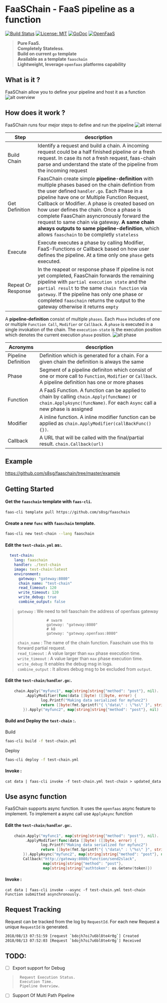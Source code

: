 # FaaSChain - FaaS pipeline as a function
[![Build Status](https://travis-ci.org/s8sg/faaschain.svg?branch=master)](https://travis-ci.org/s8sg/faaschain)
[![License: MIT](https://img.shields.io/badge/License-MIT-yellow.svg)](https://opensource.org/licenses/MIT)
[![GoDoc](https://godoc.org/github.com/s8sg/faaschain?status.svg)](https://godoc.org/github.com/s8sg/faaschain)
[![OpenFaaS](https://img.shields.io/badge/openfaas-serverless-blue.svg)](https://www.openfaas.com)

> **Pure FaaS.**   
> **Completely Stateless**.   
> **Build on current `go` template**   
> **Available as a template `faaschain`**   
> **Lightweight, leverage `openfaas` platforms capability**   
     
## What is it ?
FaaSChain allow you to define your pipeline and host it as a function
![alt overview](https://github.com/s8sg/faaschain/blob/master/doc/figure1.jpeg)
     
## How does it work ?
FaaSChain runs four mejor steps to define and run the pipeline
![alt internal](https://github.com/s8sg/faaschain/blob/master/doc/figure2.jpeg)

| Step |  description |
| ---- | ----- |
| Build Chain | Identify a request and build a chain. A incoming request could be a half finished pipeline or a fresh request. In case its not a fresh request, faas-chain parse and understand the state of the pipeline from the incoming request |
| Get Definition |  FaasChain create simple **pipeline-definition** with multiple phases based on the chain defintion from the user defined `handler.go`. Each Phase in a pipeline have one or Multiple Function Request, Callback or Modifier. A phase is created based on how user defines the chain. Once a phase is complete FaasChain asyncronously forward the request to same chain via gateway. **A same chain always outputs to same pipeline-definition**, which allows `faaschain` to be completly `stateless`|
| Execute | Execute executes a phase by calling Modifier, FaaS-Functions or Callback based on how user defines the pipeline. At a time only one `phase` gets executed. |
| Repeat Or Response | In the reapeat or response phase If pipeline is not yet completed, FaasChain forwards the remaining pipeline with `partial execution state` and the `partial result` to the same `chain function` via `gateway`. If the pipeline has only one phase or completed `faaschain` returns the output to the gateway otherwise it returns `empty`| 

A **pipeline-definition** consist of multiple `phases`. Each `Phase` includes of one or multiple `Function Call`, `Modifier` or `Callback`. A `phase` is executed in a single invokation of the chain. The `execution-state` is the execution position which denotes the current execution `phase` position. 
![alt phase](https://github.com/s8sg/faaschain/blob/master/doc/figure3.jpeg)
   
| Acronyms |  description |
| ---- | ----- |
| Pipeline Definition | Definition which is generated for a chain. For a given chain the definition is always the same |
| Phase | Segment of a pipeline definiton which consist of one or more call to `Function`, `Modifier` or `Callback`. A pipeline definition has one or more phases |
| Function | A FaaS Function. A function can be applied to chain by calling `chain.Apply(funcName)` or `chain.ApplyAsync(funcName)`. For each `Async` call a new phase is assigned  |
| Modifier | A inline function. A inline modifier function can be applied as `chain.ApplyModifier(callBackFunc(){})`. |
| Callback | A URL that will be called with the final/partial result. `chain.Callback(url)` |
  
## Example
https://github.com/s8sg/faaschain/tree/master/example


## Getting Started

#### **Get the `faaschain` template with `faas-cli`**.  
```
faas-cli template pull https://github.com/s8sg/faaschain
```
   
#### **Create a new `func` with `faaschain` template**.  
```bash
faas-cli new test-chain --lang faaschain
```
   
#### **Edit the `test-chain.yml` as:**.  
```yaml
  test-chain:
    lang: faaschain
    handler: ./test-chain
    image: test-chain:latest
    environment:
      gateway: "gateway:8080"
      chain_name: "test-chain"
      read_timeout: 120
      write_timeout: 120
      write_debug: true
      combine_output: false
```
> `gateway` : We need to tell faaschain the address of openfaas gateway
> ```
>              # swarm
>              gateway: "gateway:8080"
>              # k8
>              gateway: "gateway.openfaas:8080"
> ```
> `chain_name` : The name of the chain function. Faaschain use this to forward partial request.   
> `read_timeout` : A value larger than `max` phase execution time.     
> `write_timeout` : A value larger than `max` phase execution time.     
> `write_debug`: It enables the debug msg in logs.   
> `combine_output` : It allows debug msg to be excluded from `output`.  


#### **Edit the `test-chain/handler.go`:**.  
```go
    chain.Apply("myfunc1", map[string]string{"method": "post"}, nil).
         .ApplyModifier(func(data []byte) ([]byte, error) {
                log.Printf("Making data serialized for myfunc2")
                return []byte(fmt.Sprintf("{ \"data\" : \"%s\" }", string(data))), nil
        }).Apply("myfunc2", map[string]string{"method": "post"}, nil)
```
#### **Build and Deploy the `test-chain` :**.  
Build
```bash
faas-cli build -f test-chain.yml
```
Deploy
```bash
faas-cli deploy -f test-chain.yml
```

#### **Invoke :**
```
cat data | faas-cli invoke -f test-chain.yml test-chain > updated_data
```
       
         
          
## Use async function
FaaSChain supports async function. It uses the `openfaas` async feature to implement.
To implement a async call use `ApplyAsync` function
#### **Edit the `test-chain/handler.go`:**.  
```go
    chain.Apply("myfunc1", map[string]string{"method": "post"}, nil).
         .ApplyModifier(func(data []byte) ([]byte, error) {
                log.Printf("Making data serialized for myfunc2")
                return []byte(fmt.Sprintf("{ \"data\" : \"%s\" }", string(data))), nil
        }).ApplyAsync("myfunc2", map[string]string{"method": "post"}, nil).
        Callback("http://gateway:8080/function/send2slack", 
                 map[string]string{"method": "post"}, 
                 map[string]string{"authtoken": os.Getenv(token)})
```
#### **Invoke :**
```
cat data | faas-cli invoke --async -f test-chain.yml test-chain
Function submitted asynchronously.
```

## Request Tracking
Request can be tracked from the log by `RequestId`. For each new Request a unique `RequestId` is generated. 
```bash
2018/08/13 07:51:59 [request `bdojh7oi7u6bl8te4r0g`] Created
2018/08/13 07:52:03 [Request `bdojh7oi7u6bl8te4r0g`] Received
```

## TODO:
- [ ] Export support for Debug    
>      Request Execution Status.    
>      Execution Time.   
>      Pipeline Overview.   
- [ ] Support Of Multi Path Pipeline
